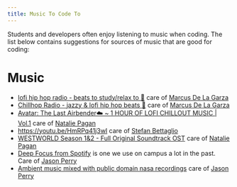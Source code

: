 ```yaml
---
title: Music To Code To
---
```


Students and developers often enjoy listening to music when coding. The list
below contains suggestions for sources of music that are good for coding:

# Music

- [lofi hip hop radio - beats to study/relax to 🐾](https://www.youtube.com/watch?v=7NOSDKb0HlU&feature=youtu.be)
  care of [Marcus De La Garza](https://github.com/MarcusDLG)
- [Chillhop Radio - jazzy & lofi hip hop beats 🐾](https://youtu.be/5yx6BWlEVcY)
  care of [Marcus De La Garza](https://github.com/MarcusDLG)
- [Avatar: The Last Airbender☁️ ~ 1 HOUR OF LOFI CHILLOUT MUSIC | Vol.1](https://www.youtube.com/watch?v=D-ya6U-pbWo)
  care of [Natalie Pagan](https://github.com/natpag)
- https://youtu.be/HmRPq41j3wI care of
  [Stefan Bettaglio](https://github.com/sbettaglio)
- [WESTWORLD Season 1&2 - Full Original Soundtrack OST](https://www.youtube.com/watch?v=F9L4q-0Pi4E)
  care of [Natalie Pagan](https://github.com/natpag)
- [Deep Focus from Spotify](https://open.spotify.com/playlist/37i9dQZF1DWZeKCadgRdKQ?si=gttpuxHsQQmGuFiwhBXD2Q)
  is one we use on campus a lot in the past. Care of
  [Jason Perry](https://github.com/ambetha)
- [Ambient music mixed with public domain nasa recordings](https://somafm.com/missioncontrol/)
  care of [Jason Perry](https://github.com/ambethia)
